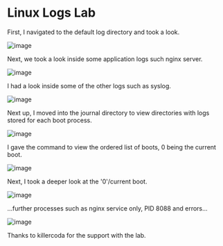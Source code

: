 # Linux Logs Lab

First, I navigated to the default log directory and took a look.

![image](https://github.com/user-attachments/assets/d1d03def-5606-4ff3-8d55-d370debe0315)

Next, we took a look inside some application logs such nginx server.

![image](https://github.com/user-attachments/assets/6a4e3f41-73b7-4403-97ec-8fa09bebcf5e)

I had a look inside some of the other logs such as syslog.

![image](https://github.com/user-attachments/assets/298add3b-8191-4a1e-9b3e-0b49f13cd1ff)

Next up, I moved into the journal directory to view directories with logs stored for each boot process.

![image](https://github.com/user-attachments/assets/ffc9e6cd-cae5-4669-9964-f15100123513)

I gave the command to view the ordered list of boots, 0 being the current boot.

![image](https://github.com/user-attachments/assets/b9054375-89b1-4cb4-b22a-c3134ac7e427)

Next, I took a deeper look at the '0'/current boot.

![image](https://github.com/user-attachments/assets/e76c6683-777f-4d4a-beb2-c382a3b1b812)

...further processes such as nginx service only, PID 8088 and errors...

![image](https://github.com/user-attachments/assets/3a66ad08-67f5-401d-b90f-3469b815c152)


Thanks to killercoda for the support with the lab.
